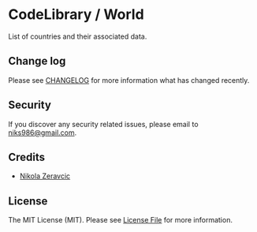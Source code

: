 # CodeLibrary / World

List of countries and their associated data.

## Change log

Please see [CHANGELOG](CHANGELOG.md) for more information what has changed
recently.

## Security

If you discover any security related issues, please email to
niks986@gmail.com.

## Credits

- [Nikola Zeravcic][link-author_nikola]

## License

The MIT License (MIT). Please see [License File](LICENSE.md) for more
information.

[link-author_nikola]: https://github.com/zeravcic
